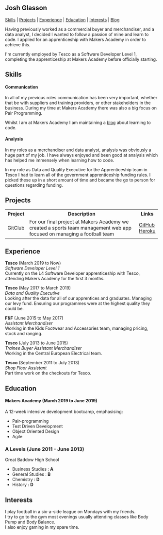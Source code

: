 ## Josh Glasson

[Skills](#skills) | [Projects](#projects) | [Experience](#experience) | [Education](#education) | [Interests](#interests) | [Blog](https://joshlearningto.code.blog/)

Having previously worked as a commercial buyer and merchandiser, and a data analyst, I decided I wanted to follow a passion of mine and learn to code. I applied for an apprenticeship with Makers Academy in order to achieve this.

I'm currently employed by Tesco as a Software Developer Level 1, completing the apprenticeship at Makers Academy before officially starting.


## Skills

#### Communication

In all of my previous roles communication has been very important, whether that be with suppliers and training providers, or other stakeholders in the business. During my time at Makers Academy there was also a big focus on Pair Programming.

Whilst I am at Makers Academy I am maintaining a [blog](https://joshlearningto.code.blog/) about learning to code.

#### Analysis

In my roles as a merchandiser and data analyst, analysis was obviously a huge part of my job. I have always enjoyed and been good at analysis which has helped me immensely when learning how to code.

In my role as Data and Quality Executive for the Apprenticeship team in Tesco I had to learn all of the government apprenticeship funding rules. I picked these up in a short amount of time and became the go to person for questions regarding funding.


## Projects

<table style="width:100%">
  <tr>
    <th>Project</th>
    <th>Description</th> 
    <th>Links</th>
  </tr>
  <tr>
    <td>GitClub</td>
    <td>For our final project at Makers Academy we created a sports team management web app focused on managing a football team</td> 
    <td><a href="https://github.com/JoshGlasson/GitClub">GitHub</a><br /><a href="https://gitclub-fc.herokuapp.com">Heroku</a></td>
  </tr>
</table>


## Experience

**Tesco** (March 2019 to Now)    
*Software Developer Level 1*  
Currently on the L4 Software Developer apprenticeship with Tesco, attending Makers Academy for the first 3 months.

**Tesco** (May 2017 to March 2019)   
*Data and Quality Executive*  
Looking after the data for all of our apprentices and graduates. Managing our levy fund. Ensuring our programmes were at the highest quality they could be.

**F&F** (June 2015 to May 2017)  
*Assistant Merchandiser*  
Working in the Kids Footwear and Accessories team, managing pricing, stock and ranging.

**Tesco** (July 2013 to June 2015)   
*Trainee Buyer*
*Assistant Merchandiser*  
Working in the Central European Electrical team.

**Tesco** (September 2011 to July 2013)   
*Shop Floor Assistant*  
Part time work on the checkouts for Tesco.


## Education

#### Makers Academy (March 2019 to June 2019)

A 12-week intensive development bootcamp, emphasising:
- Pair-programming
- Test Driven Development
- Object Oriented Design
- Agile

### A Levels (June 2011 - June 2013)
Great Baddow High School
- Business Studies : **A**
- General Studies : **B**
- Chemistry : **D**
- History : **D**



## Interests

I play football in a six-a-side league on Mondays with my friends.   
I try to go to the gym most evenings usually attending classes like Body Pump and Body Balance.   
I also enjoy gaming in my spare time.
